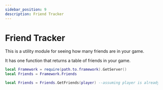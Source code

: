 ```yaml
---
sidebar_position: 9
description: Friend Tracker
---
```


# Friend Tracker
This is a utility module for seeing how many friends are in your game.

It has one function that returns a table of friends in your game.
```lua
local Framework = require(path.to.framework).GetServer()
local Friends = Framework.Friends

local Friends = Friends.GetFriends(player) --assuming player is already defined.
```